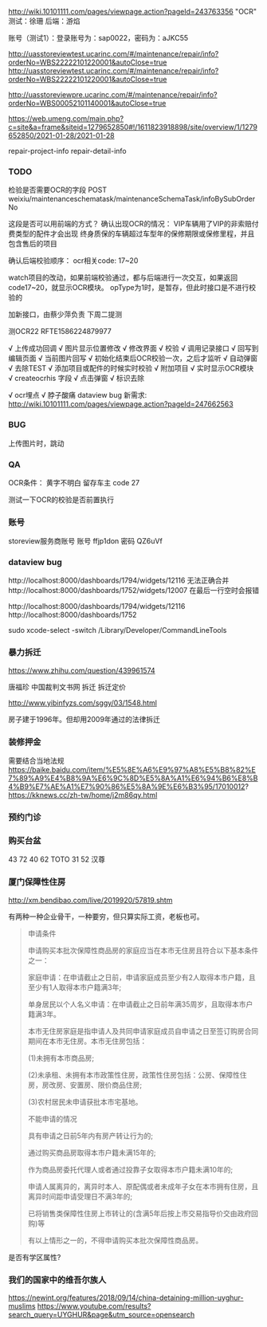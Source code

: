 http://wiki.10101111.com/pages/viewpage.action?pageId=243763356 "OCR"
测试：徐珊
后端：游焰

账号（测试1）：登录账号为：sap0022，密码为：aJKC55


http://uasstoreviewtest.ucarinc.com/#/maintenance/repair/info?orderNo=WBS22222101220001&autoClose=true
http://uasstoreviewtest.ucarinc.com/#/maintenance/repair/info?orderNo=WBS22222101220001&autoClose=true

http://uasstoreviewpre.ucarinc.com/#/maintenance/repair/info?orderNo=WBS00052101140001&autoClose=true

https://web.umeng.com/main.php?c=site&a=frame&siteid=1279652850#!/1611823918898/site/overview/1/1279652850/2021-01-28/2021-01-28


repair-project-info
repair-detail-info

### TODO
检验是否需要OCR的字段
POST weixiu/maintenanceschematask/maintenanceSchemaTask/infoBySubOrderNo

这段是否可以用前端的方式？
确认出现OCR的情况：
VIP车辆用了VIP的非索赔付费类型的配件才会出现
终身质保的车辆超过车型年的保修期限或保修里程，并且包含售后的项目 

确认后端校验顺序：
ocr相关code: 17~20

watch项目的改动，如果前端校验通过，都与后端进行一次交互，如果返回code17~20，就显示OCR模块。
opType为1时，是暂存，但此时接口是不进行校验的

加新接口，由蔡少萍负责
下周二提测

测OCR22
RFTE1586224879977

√ 上传成功回调
√ 图片显示位置修改
√ 修改界面
√ 校验
√ 调用记录接口
√ 回写到编辑页面
√ 当前图片回写
√ 初始化结束后OCR校验一次，之后才监听
√ 自动弹窗
√ 去除TEST
√ 添加项目或配件的时候实时校验
√ 附加项目
√ 实时显示OCR模块
√ createocrhis 字段
√ 点击弹窗
√ 标识去除

√ ocr埋点
√ 脖子酸痛
dataview bug
新需求: http://wiki.10101111.com/pages/viewpage.action?pageId=247662563

### BUG
上传图片时，跳动


### QA

OCR条件：
黄字不明白
留存车主 code 27

测试一下OCR的校验是否前置执行


### 账号

storeview服务商账号
账号 ffjp1don
密码 QZ6uVf

### dataview bug
http://localhost:8000/dashboards/1794/widgets/12116 无法正确合并
http://localhost:8000/dashboards/1752/widgets/12007 在最后一行空时会报错

http://localhost:8000/dashboards/1794/widgets/12116
http://localhost:8000/dashboards/1752

sudo xcode-select -switch /Library/Developer/CommandLineTools


### 暴力拆迁

https://www.zhihu.com/question/439961574

唐福珍
中国裁判文书网 拆迁
拆迁定价

http://www.yibinfyzs.com/sggy/03/1548.html

房子建于1996年。但却用2009年通过的法律拆迁

### 装修押金
需要结合当地法规
https://baike.baidu.com/item/%E5%8E%A6%E9%97%A8%E5%B8%82%E7%89%A9%E4%B8%9A%E6%9C%8D%E5%8A%A1%E6%94%B6%E8%B4%B9%E7%AE%A1%E7%90%86%E5%8A%9E%E6%B3%95/17010012?
https://kknews.cc/zh-tw/home/j2m86qy.html

### 预约门诊

### 购买台盆
43 72 
40 62 TOTO
31 52 汉尊

### 厦门保障性住房
http://xm.bendibao.com/live/2019920/57819.shtm

有两种一种企业骨干，一种要穷，但只算实际工资，老板也可。

> 申请条件
> 
> 申请购买本批次保障性商品房的家庭应当在本市无住房且符合以下基本条件之一：
> 
> 家庭申请：在申请截止之日前，申请家庭成员至少有2人取得本市户籍，且至少有1人取得本市户籍满3年;
> 
> 单身居民以个人名义申请：在申请截止之日前年满35周岁，且取得本市户籍满3年。
> 
> 本市无住房家庭是指申请人及共同申请家庭成员自申请之日至签订购房合同期间在本市无住房。本市无住房包括：
> 
> (1)未拥有本市商品房;
> 
> (2)未承租、未拥有本市政策性住房，政策性住房包括：公房、保障性住房，房改房、安置房、限价商品住房;
> 
> (3)农村居民未申请获批本市宅基地。
> 
> 不能申请的情况
> 
> 具有申请之日前5年内有房产转让行为的;
> 
> 通过购买商品房取得本市户籍未满15年的;
> 
> 作为商品房委托代理人或者通过投靠子女取得本市户籍未满10年的;
> 
> 申请人属离异的，离异时本人、原配偶或者未成年子女在本市拥有住房，且离异时间距申请受理日不满3年的;
> 
> 已将销售类保障性住房上市转让的(含满5年后按上市交易指导价交由政府回购)等
> 
> 有以上情形之一的，不得申请购买本批次保障性商品房。

是否有学区属性?

### 我们的国家中的维吾尔族人

https://newint.org/features/2018/09/14/china-detaining-million-uyghur-muslims
https://www.youtube.com/results?search_query=UYGHUR&page&utm_source=opensearch